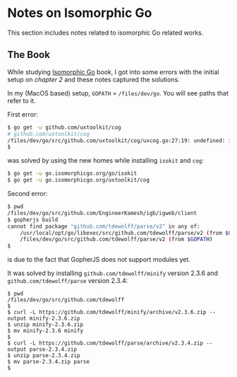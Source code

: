 # Notes on Isomorphic Go

This section includes notes related to isomorphic Go related works.

## The Book

While studying [Isomorphic Go](https://www.packtpub.com/web-development/isomorphic-go) book, I got into some errors with the initial setup on _chapter 2_ and these notes captured the solutions.

In my (MacOS based) setup, `GOPATH` = `/files/dev/go`. You will see paths that refer to it.

First error:
```bash
$ go get -u github.com/uxtoolkit/cog
# github.com/uxtoolkit/cog
/files/dev/go/src/github.com/uxtoolkit/cog/uxcog.go:27:19: undefined: isokit.TemplateSet
$
```

was solved by using the new homes while installing `isokit` and `cog`:

```bash
$ go get -u go.isomorphicgo.org/go/isokit
$ go get -u go.isomorphicgo.org/uxtoolkit/cog
```

Second error:
```bash
$ pwd
/files/dev/go/src/github.com/EngineerKamesh/igb/igweb/client
$ gopherjs build
cannot find package "github.com/tdewolff/parse/v2" in any of:
	/usr/local/opt/go/libexec/src/github.com/tdewolff/parse/v2 (from $GOROOT)
	/files/dev/go/src/github.com/tdewolff/parse/v2 (from $GOPATH)
$
```
is due to the fact that GopherJS does not support modules yet.

It was solved by installing `github.com/tdewolff/minify` version 2.3.6 and  `github.com/tdewolff/parse` version 2.3.4:

```shell
$ pwd
/files/dev/go/src/github.com/tdewolff
$ 
$ curl -L https://github.com/tdewolff/minify/archive/v2.3.6.zip --output minify-2.3.6.zip
$ unzip minify-2.3.6.zip
$ mv minify-2.3.6 minify
$ 
$ curl -L https://github.com/tdewolff/parse/archive/v2.3.4.zip --output parse-2.3.4.zip
$ unzip parse-2.3.4.zip
$ mv parse-2.3.4.zip parse
$ 
```


